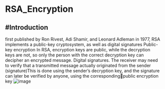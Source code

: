 # RSA_Encryption
#Introduction 
------
first published by Ron Rivest, Adi Shamir, and Leonard Adleman in 1977,
RSA implements a public-key cryptosystem, as well as digital signatures
Public-key encryption
In RSA, encryption keys are public, while the decryption keys are not, so only the person with the correct decryption key can decipher an encrypted message.
Digital signatures.
The receiver may need to verify that a transmitted message actually originated from the sender (signature)This is done using the sender’s decryption key, and the signature can later be verified by anyone, using the correspondingpublic encryption key
![image](https://user-images.githubusercontent.com/49055941/146977483-910b244f-ab0b-4968-abac-7fbf14c37be5.png)
